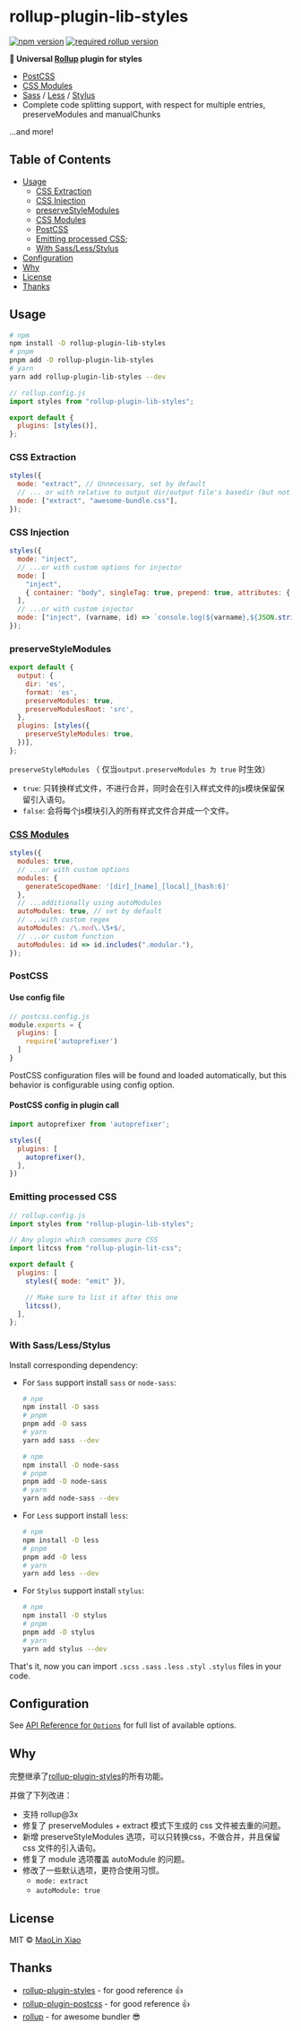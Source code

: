 # rollup-plugin-lib-styles

[![npm version](https://img.shields.io/npm/v/rollup-plugin-lib-styles)](https://www.npmjs.com/package/rollup-plugin-lib-styles)
[![required rollup version](https://img.shields.io/npm/dependency-version/rollup-plugin-lib-styles/peer/rollup)](https://www.npmjs.com/package/rollup)
<!-- [![monthly downloads count](https://img.shields.io/npm/dm/rollup-plugin-lib-styles)](https://www.npmjs.com/package/rollup-plugin-lib-styles) -->
<!-- [![build status](https://github.com/mlxiao93/rollup-plugin-lib-styles/workflows/CI/badge.svg)](https://github.com/mlxiao93/rollup-plugin-lib-styles/actions?query=workflow%3ACI) -->
<!-- [![code coverage](https://codecov.io/gh/mlxiao93/rollup-plugin-lib-styles/branch/main/graph/badge.svg)](https://codecov.io/gh/mlxiao93/rollup-plugin-lib-styles)
[![license](https://img.shields.io/github/license/mlxiao93/rollup-plugin-lib-styles)](./LICENSE) -->
<!-- [![financial contributors](https://opencollective.com/rollup-plugin-lib-styles/tiers/badge.svg)](https://opencollective.com/rollup-plugin-lib-styles) -->

**🎨 Universal [Rollup](https://github.com/rollup/rollup) plugin for styles**

- [PostCSS](https://github.com/postcss/postcss)
- [CSS Modules](https://github.com/css-modules/css-modules)
- [Sass](https://github.com/sass/dart-sass) / [Less](https://github.com/less/less.js) / [Stylus](https://github.com/stylus/stylus)
- Complete code splitting support, with respect for multiple entries, preserveModules and manualChunks

...and more!

## Table of Contents

- [Usage](#usage)
  - [CSS Extraction](#css-extraction)
  - [CSS Injection](#css-injection)
  - [preserveStyleModules](#preservestylemodules)
  - [CSS Modules](#css-modules)
  - [PostCSS](#postcss)
  - [Emitting processed CSS](#emitting-processed-css);
  - [With Sass/Less/Stylus](#with-sasslessstylus)
- [Configuration](#configuration)
- [Why](#why)
- [License](#license)
- [Thanks](#thanks)

## Usage

```bash
# npm
npm install -D rollup-plugin-lib-styles
# pnpm
pnpm add -D rollup-plugin-lib-styles
# yarn
yarn add rollup-plugin-lib-styles --dev
```

```js
// rollup.config.js
import styles from "rollup-plugin-lib-styles";

export default {
  plugins: [styles()],
};
```

### CSS Extraction

```js
styles({
  mode: "extract", // Unnecessary, set by default
  // ... or with relative to output dir/output file's basedir (but not outside of it)
  mode: ["extract", "awesome-bundle.css"],
});
```

### CSS Injection

```js
styles({
  mode: "inject",
  // ...or with custom options for injector
  mode: [
    "inject",
    { container: "body", singleTag: true, prepend: true, attributes: { id: "global" } },
  ],
  // ...or with custom injector
  mode: ["inject", (varname, id) => `console.log(${varname},${JSON.stringify(id)})`],
});
```

### preserveStyleModules

```js
export default {
  output: {
    dir: 'es', 
    format: 'es',
    preserveModules: true,
    preserveModulesRoot: 'src',
  },
  plugins: [styles({
    preserveStyleModules: true,
  })],
};
```

`preserveStyleModules` （ 仅当`output.preserveModules 为 true` 时生效）

- `true`: 只转换样式文件，不进行合并，同时会在引入样式文件的js模块保留保留引入语句。
- `false`: 会将每个js模块引入的所有样式文件合并成一个文件。

### [CSS Modules](https://github.com/css-modules/css-modules)

```js
styles({
  modules: true,
  // ...or with custom options
  modules: {
    generateScopedName: '[dir]_[name]_[local]_[hash:6]'
  },
  // ...additionally using autoModules
  autoModules: true, // set by default
  // ...with custom regex
  autoModules: /\.mod\.\S+$/,
  // ...or custom function
  autoModules: id => id.includes(".modular."),
});
```

### PostCSS

#### Use config file

```js
// postcss.config.js
module.exports = {
  plugins: [
    require('autoprefixer')
  ]
}
```

PostCSS configuration files will be found and loaded automatically, but this behavior is configurable using config option.

#### PostCSS config in plugin call

```js
import autoprefixer from 'autoprefixer';

styles({
  plugins: [
    autoprefixer(),
  ],
})
```

### Emitting processed CSS

```js
// rollup.config.js
import styles from "rollup-plugin-lib-styles";

// Any plugin which consumes pure CSS
import litcss from "rollup-plugin-lit-css";

export default {
  plugins: [
    styles({ mode: "emit" }),

    // Make sure to list it after this one
    litcss(),
  ],
};
```

### With Sass/Less/Stylus

Install corresponding dependency:

- For `Sass` support install `sass` or `node-sass`:

  ```bash
  # npm
  npm install -D sass
  # pnpm
  pnpm add -D sass
  # yarn
  yarn add sass --dev
  ```

  ```bash
  # npm
  npm install -D node-sass
  # pnpm
  pnpm add -D node-sass
  # yarn
  yarn add node-sass --dev
  ```

- For `Less` support install `less`:

  ```bash
  # npm
  npm install -D less
  # pnpm
  pnpm add -D less
  # yarn
  yarn add less --dev
  ```

- For `Stylus` support install `stylus`:

  ```bash
  # npm
  npm install -D stylus
  # pnpm
  pnpm add -D stylus
  # yarn
  yarn add stylus --dev
  ```

That's it, now you can import `.scss` `.sass` `.less` `.styl` `.stylus` files in your code.

## Configuration

See [API Reference for `Options`](https://mlxiao93.github.io/rollup-plugin-lib-styles/interfaces/types.Options.html) for full list of available options.

## Why

完整继承了[rollup-plugin-styles](https://github.com/Anidetrix/rollup-plugin-styles)的所有功能。

并做了下列改进：

- 支持 rollup@3x
- 修复了 preserveModules + extract 模式下生成的 css 文件被去重的问题。
- 新增 preserveStyleModules 选项，可以只转换css，不做合并，并且保留 css 文件的引入语句。
- 修复了 module 选项覆盖 autoModule 的问题。
- 修改了一些默认选项，更符合使用习惯。
  - `mode: extract`
  - `autoModule: true`

## License

MIT &copy; [MaoLin Xiao](https://github.com/mlxiao93)

## Thanks

- [rollup-plugin-styles](https://github.com/Anidetrix/rollup-plugin-styles) - for good reference 👍
- [rollup-plugin-postcss](https://github.com/egoist/rollup-plugin-postcss) - for good reference 👍
- [rollup](https://github.com/rollup/rollup) - for awesome bundler 😎
